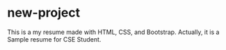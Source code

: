# new-project
This is a my resume made with HTML, CSS, and Bootstrap. 
Actually, it is a Sample resume for CSE Student. 
